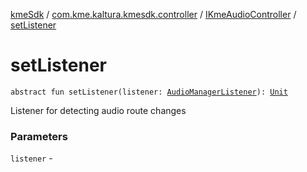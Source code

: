[kmeSdk](../../index.md) / [com.kme.kaltura.kmesdk.controller](../index.md) / [IKmeAudioController](index.md) / [setListener](./set-listener.md)

# setListener

`abstract fun setListener(listener: `[`AudioManagerListener`](../../com.kme.kaltura.kmesdk.webrtc.audio/-audio-manager-listener/index.md)`): `[`Unit`](https://kotlinlang.org/api/latest/jvm/stdlib/kotlin/-unit/index.html)

Listener for detecting audio route changes

### Parameters

`listener` - 